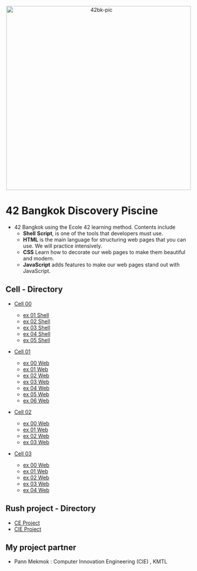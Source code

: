 <p align="center">
<img width="500" alt="42bk-pic" src="https://github.com/janrainjer/introduction-to-computer-engineering-lab/assets/88389821/4f9f420c-3df2-4f94-8a6c-11248d5f6a2a">
</p>

# 42 Bangkok Discovery Piscine 
- 42 Bangkok using the Ecole 42 learning method. Contents include
  - **Shell** **Script**, is one of the tools that developers must use.
  - **HTML** is the main language for structuring web pages that you can use. We will practice intensively.
  - **CSS** Learn how to decorate our web pages to make them beautiful and modern.
  - **JavaScript** adds features to make our web pages stand out with JavaScript.
    
## Cell - Directory
- [Cell 00](cell-00)
  - [ex 01 Shell](cell-00/ex01)
  - [ex 02 Shell](cell-00/ex02)
  - [ex 03 Shell](cell-00/ex03)
  - [ex 04 Shell](cell-00/ex04)
  - [ex 05 Shell](cell-00/ex05)
 
- [Cell 01](cell-01) 
  - [ex 00 Web](cell-01/ex00)
  - [ex 01 Web](cell-01/ex01)
  - [ex 02 Web](cell-01/ex02)
  - [ex 03 Web](cell-01/ex03)
  - [ex 04 Web](cell-01/ex04)
  - [ex 05 Web](cell-01/ex05)
  - [ex 06 Web](cell-01/ex06)
 
- [Cell 02](cell-02)
  - [ex 00 Web](cell-02/ex00)
  - [ex 01 Web](cell-02/ex01)
  - [ex 02 Web](cell-02/ex02)
  - [ex 03 Web](cell-02/ex03)

- [Cell 03](cell-03)
  - [ex 00 Web](cell-03/ex00)
  - [ex 01 Web](cell-03/ex01)
  - [ex 02 Web](cell-03/ex02)
  - [ex 03 Web](cell-03/ex03)
  - [ex 04 Web](cell-03/ex04)

## Rush project - Directory
- [CE Project](ce-project)
- [CIE Project](cie-project)
  
## My project partner
- Pann Mekmok : Computer Innovation Engineering (CIE) , KMTL
